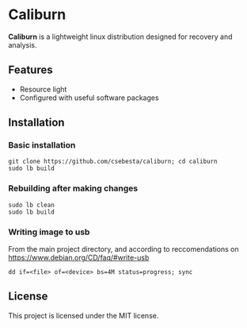 Caliburn
========

**Caliburn** is a lightweight linux distribution designed for recovery and analysis.

Features
--------

- Resource light
- Configured with useful software packages

Installation
------------

### Basic installation

```
git clone https://github.com/csebesta/caliburn; cd caliburn
sudo lb build
```

### Rebuilding after making changes

```
sudo lb clean
sudo lb build
```

### Writing image to usb

From the main project directory, and according to reccomendations on https://www.debian.org/CD/faq/#write-usb

```
dd if=<file> of=<device> bs=4M status=progress; sync
```

License
-------

This project is licensed under the MIT license.
